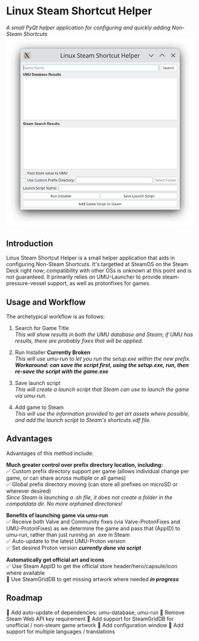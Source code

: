 # Linux Steam Shortcut Helper
_A small PyQt helper application for configuring and quickly adding Non-Steam Shortcuts_
![A picture of the main application's window](docs/main_window.png)

## Introduction
Linux Steam Shortcut Helper is a small helper application that aids in configuring Non-Steam Shortcuts. It's targetted at SteamOS on the Steam Deck right now; compatibility with other OSs is unknown at this point and is not guaranteed. It primarily relies on UMU-Launcher to provide steam-pressure-vessel support, as well as protonfixes for games.

## Usage and Workflow
The archetypical workflow is as follows:  
1. Search for Game Title  
_This will show results in both the UMU database and Steam; if UMU has results, there are probably fixes that will be applied._  

2. Run Installer **Currently Broken**  
_This will use umu-run to let you run the setup.exe within the new prefix._  
***Workaround: can save the script first, using the setup.exe, run, then re-save the script with the game.exe***  

3. Save launch script  
_This will create a launch script that Steam can use to launch the game via umu-run._  

4. Add game to Steam  
_This will use the information provided to get art assets where possible, and add the launch script to Steam's shortcuts.vdf file._  

## Advantages
Advantages of this method include:

**Much greater control over prefix directory location, including:**  
:white_check_mark: Custom prefix directory support per game (allows individual change per game, or can share across multiple or all games)  
:white_check_mark: Global prefix directory moving (can store all prefixes on microSD or wherever desired)  
_Since Steam is launching a .sh file, it does not create a folder in the compatdata dir. No more orphaned directories!_  

**Benefits of launching game via umu-run**  
:white_check_mark: Receive both Valve and Community fixes (via Valve-ProtonFixes and UMU-ProtonFixes) as we determine the game and pass that (AppID) to umu-run, rather than just running an .exe in Steam  
:white_check_mark: Auto-update to the latest UMU-Proton version  
:white_check_mark: Set desired Proton version ***currently done via script***  

**Automatically get official art and icons**  
:white_check_mark: Use Steam AppID to get the official store header/hero/capsule/icon where available  
:black_square_button: Use SteamGridDB to get missing artwork where needed ***in progress***  

## Roadmap  
:black_square_button: Add auto-update of dependencies: umu-database, umu-run
:black_square_button: Remove Steam Web API key requirement
:black_square_button: Add support for SteamGridDB for unofficial / non-steam game artwork
:black_square_button: Add configuration window
:black_square_button: Add support for multiple languages / translations